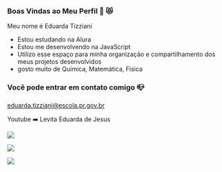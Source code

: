 ### Boas Vindas ao Meu Perfil 🧡 😻

Meu nome é Eduarda Tizziani

- Estou estudando na Alura
- Estou me desenvolvendo na JavaScript
- Utilizo esse espaço para minha organização e compartilhamento dos meus projetos desenvolvidos
- gosto muito de Química, Matemática, Fisica

### Você pode entrar em contato comigo 📪

eduarda.tizziani@escola.pr.gov.br

Youtube ➡️ Levita Eduarda de Jesus 

![](https://media.tenor.com/Kdqc9VlH9aEAAAAC/dr-stone.gif)

![](https://media.tenor.com/XUg10IPlbmcAAAAd/chemical-reaction-explode.gif)

![](https://media.tenor.com/ME6D2DocOQsAAAAC/%D1%82%D0%BE%D0%BC%D0%B8%D0%B4%D0%B6%D0%B5%D1%80%D0%B8-%D1%8F%D0%B4.gif)
